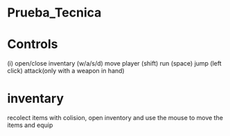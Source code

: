# Prueba_Tecnica
 
# Controls
  (i) open/close inventary
  (w/a/s/d) move player
  (shift) run
  (space) jump
  (left click) attack(only with a weapon in hand)

# inventary
  recolect items with colision, open inventory and use the mouse to move the items and equip
